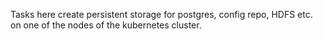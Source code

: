 Tasks here create persistent storage for postgres, config repo, HDFS etc. on one of the nodes of the kubernetes cluster.
